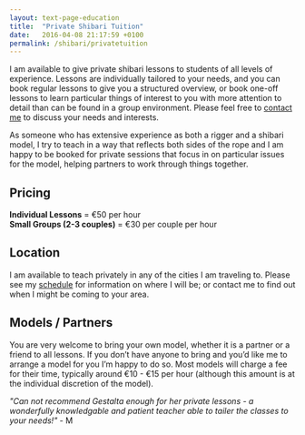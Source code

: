 ```yaml
---
layout: text-page-education
title:  "Private Shibari Tuition"
date:   2016-04-08 21:17:59 +0100
permalink: /shibari/privatetuition
---
```

I am available to give private shibari lessons to students of all levels of experience. Lessons are individually tailored to your needs, and you can book regular lessons to give you a structured overview, or book one-off lessons to learn particular things of interest to you with more attention to detail than can be found in a group environment. Please feel free to <a href="{{site.baseurl}}/#contact">contact me</a> to discuss your needs and interests.

As someone who has extensive experience as both a rigger and a shibari model, I try to teach in a way that reflects both sides of the rope and I am happy to be booked for private sessions that focus in on particular issues for the model, helping partners to work through things together.

<h2 class="information-text-h3">Pricing</h2>

<b>Individual Lessons</b> = €50 per hour<br>
<b>Small Groups (2-3 couples)</b> = €30 per couple per hour<br>

<h2 class="information-text-h3">Location</h2>

I am available to teach privately in any of the cities I am traveling to. Please see my <a href="{{site.baseurl}}/#schedule">schedule</a> for information on where I will be; or contact me to find out when I might be coming to your area.

<h2 class="information-text-h3">Models / Partners</h2>

You are very welcome to bring your own model, whether it is a partner or a friend to all lessons.  If you don’t have anyone to bring and you’d like me to arrange a model for you I’m happy to do so. Most models will charge a fee for their time, typically around €10 - €15 per hour (although this amount is at the individual discretion of the model).

<em>"Can not recommend Gestalta enough for her private lessons - a wonderfully knowledgable and patient teacher able to tailer the classes to your needs!"</em> - M
